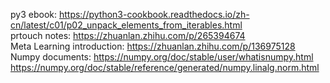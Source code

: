 py3 ebook: https://python3-cookbook.readthedocs.io/zh-cn/latest/c01/p02_unpack_elements_from_iterables.html  
prtouch notes: https://zhuanlan.zhihu.com/p/265394674  
Meta Learning introduction: https://zhuanlan.zhihu.com/p/136975128  
Numpy documents: https://numpy.org/doc/stable/user/whatisnumpy.html
https://numpy.org/doc/stable/reference/generated/numpy.linalg.norm.html
